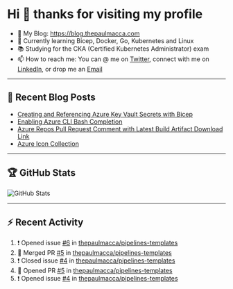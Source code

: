 # Hi 👋 thanks for visiting my profile

- 💬 My Blog: <https://blog.thepaulmacca.com>
- 🌱 Currently learning Bicep, Docker, Go, Kubernetes and Linux
- 📚 Studying for the CKA (Certified Kubernetes Administrator) exam
- 📫 How to reach me: You can @ me on [Twitter](https://twitter.com/thepaulmacca), connect with me on [LinkedIn](https://www.linkedin.com/in/thepaulmacca/), or drop me an [Email](mailto:pm@thepaulmacca.com)

---

## :blue_book: Recent Blog Posts
<!-- BLOG-POST-LIST:START -->
- [Creating and Referencing Azure Key Vault Secrets with Bicep](https://blog.thepaulmacca.com/creating-and-referencing-azure-key-vault-secrets-with-bicep/)
- [Enabling Azure CLI Bash Completion](https://blog.thepaulmacca.com/enabling-azure-cli-bash-completion/)
- [Azure Repos Pull Request Comment with Latest Build Artifact Download Link](https://blog.thepaulmacca.com/azure-repos-pull-request-comment-with-latest-build-artifact-download-link/)
- [Azure Icon Collection](https://blog.thepaulmacca.com/azure-icon-collection/)
<!-- BLOG-POST-LIST:END -->

---

## :trophy: GitHub Stats

![GitHub Stats](https://github-readme-stats.vercel.app/api?username=thepaulmacca&count_private=true&show_icons=true&theme=dark)

---

## :zap: Recent Activity

<!--START_SECTION:activity-->
1. ❗️ Opened issue [#6](https://github.com/thepaulmacca/pipelines-templates/issues/6) in [thepaulmacca/pipelines-templates](https://github.com/thepaulmacca/pipelines-templates)
2. 🎉 Merged PR [#5](https://github.com/thepaulmacca/pipelines-templates/pull/5) in [thepaulmacca/pipelines-templates](https://github.com/thepaulmacca/pipelines-templates)
3. ❗️ Closed issue [#4](https://github.com/thepaulmacca/pipelines-templates/issues/4) in [thepaulmacca/pipelines-templates](https://github.com/thepaulmacca/pipelines-templates)
4. 💪 Opened PR [#5](https://github.com/thepaulmacca/pipelines-templates/pull/5) in [thepaulmacca/pipelines-templates](https://github.com/thepaulmacca/pipelines-templates)
5. ❗️ Opened issue [#4](https://github.com/thepaulmacca/pipelines-templates/issues/4) in [thepaulmacca/pipelines-templates](https://github.com/thepaulmacca/pipelines-templates)
<!--END_SECTION:activity-->
